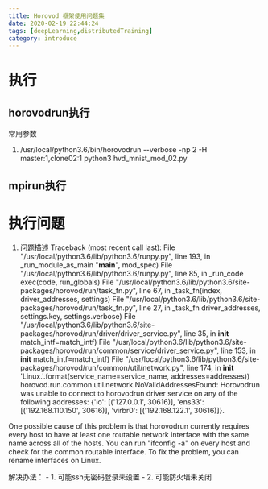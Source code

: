 ```yaml
---
title: Horovod 框架使用问题集
date: 2020-02-19 22:44:24
tags: [deepLearning,distributedTraining]
category: introduce
---
```


# 执行
## horovodrun执行
常用参数
1. /usr/local/python3.6/bin/horovodrun --verbose -np 2 -H master:1,clone02:1 python3 hvd_mnist_mod_02.py

## mpirun执行

# 执行问题
1. 问题描述
Traceback (most recent call last):
  File "/usr/local/python3.6/lib/python3.6/runpy.py", line 193, in _run_module_as_main
    "__main__", mod_spec)
  File "/usr/local/python3.6/lib/python3.6/runpy.py", line 85, in _run_code
    exec(code, run_globals)
  File "/usr/local/python3.6/lib/python3.6/site-packages/horovod/run/task_fn.py", line 67, in <module>
    _task_fn(index, driver_addresses, settings)
  File "/usr/local/python3.6/lib/python3.6/site-packages/horovod/run/task_fn.py", line 27, in _task_fn
    driver_addresses, settings.key, settings.verbose)
  File "/usr/local/python3.6/lib/python3.6/site-packages/horovod/run/driver/driver_service.py", line 35, in __init__
    match_intf=match_intf)
  File "/usr/local/python3.6/lib/python3.6/site-packages/horovod/run/common/service/driver_service.py", line 153, in __init__
    match_intf=match_intf)
  File "/usr/local/python3.6/lib/python3.6/site-packages/horovod/run/common/util/network.py", line 174, in __init__
    'Linux.'.format(service_name=service_name, addresses=addresses))
horovod.run.common.util.network.NoValidAddressesFound: Horovodrun was unable to connect to horovodrun driver service on any of the following addresses: {'lo': [('127.0.0.1', 30616)], 'ens33': [('192.168.110.150', 30616)], 'virbr0': [('192.168.122.1', 30616)]}.

One possible cause of this problem is that horovodrun currently requires every host to have at least one routable network interface with the same name across all of the hosts. You can run "ifconfig -a" on every host and check for the common routable interface. To fix the problem, you can rename interfaces on Linux.

解决办法：
	- 1. 可能ssh无密码登录未设置
	- 2. 可能防火墙未关闭

